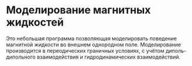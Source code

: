 # Моделирование магнитных жидкостей

Это небольшая программа позволяющая моделировать поведение магнитной жидкости во внешнем однородном поле. Моделирование производится в переодических граничных условиях, с учётом диполь-дипольного взаимодействия и гидродинамических взаимодействий.